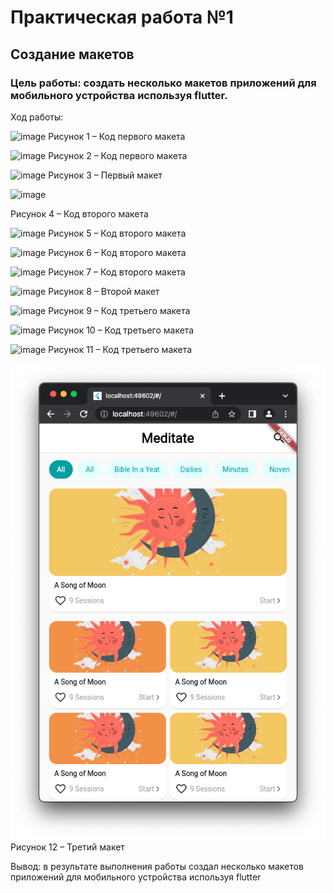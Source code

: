 # Практическая работа №1

## Создание макетов

### Цель работы: создать несколько макетов приложений для мобильного устройства используя flutter.

Ход работы:

![image](https://user-images.githubusercontent.com/114649232/198521309-7031274d-59a2-48ce-8d91-ae7bd59eea9e.png)
Рисунок 1 – Код первого макета

![image](https://user-images.githubusercontent.com/114649232/198521402-eae1baa5-f297-49f0-ae2b-bd89779b33bc.png)
Рисунок 2 – Код первого макета

![image](https://user-images.githubusercontent.com/114649232/198521440-3416f27a-5707-418d-8842-145024d879d2.png)
Рисунок 3 – Первый макет

![image](https://user-images.githubusercontent.com/114649232/198521497-11d537d6-0ff0-4fdf-a12c-3fb2254322cd.png)

Рисунок 4 – Код второго макета

![image](https://user-images.githubusercontent.com/114649232/198521538-804cb4ba-3ebe-408f-9a32-c4074eef8551.png)
Рисунок 5 – Код второго макета

![image](https://user-images.githubusercontent.com/114649232/198521646-627d3e6c-7b22-4060-8c20-37ebedcf7072.png)
Рисунок 6 – Код второго макета

![image](https://user-images.githubusercontent.com/114649232/198521707-dffb92f2-879b-4323-99eb-ad6242ff9ad3.png)
Рисунок 7 – Код второго макета

![image](https://user-images.githubusercontent.com/114649232/198521767-cf64a02d-3cce-470d-8e8f-7f60589a6a37.png)
Рисунок 8 – Второй макет

![image](https://sun9-60.userapi.com/impg/x4V48SwH7J95bi5Kywjzrg-CbXE-Wch9f18YRQ/Q9JV0cXbNsI.jpg?size=1920x1080&quality=96&sign=2ba79239c77c7814e5d0b6134c871c9d&type=album)
Рисунок 9 – Код третьего макета

![image](https://sun9-2.userapi.com/impg/zM9LuC5rvHtsFh2jTYvcVTsT4C43m0U53kfETw/UHYXTRPIfcY.jpg?size=1920x1080&quality=96&sign=9d8a18ce3b46bc03b04687c8297d9a2b&type=album)
Рисунок 10 – Код третьего макета

![image](https://sun9-38.userapi.com/impg/9jWHLJIkocsWdSf-yZVHu-Xr6_LnBsv_xl1hww/scOEZtbzlXo.jpg?size=1920x1080&quality=96&sign=c9d7cb3524a2b0bee5a70bdc97799dac&type=album)
Рисунок 11 – Код третьего макета

![image](https://github.com/AlexeevSA/Flutter/blob/main/PrImg/7.png)
Рисунок 12 – Третий макет

Вывод: в результате выполнения работы создал несколько макетов приложений для мобильного устройства используя flutter
